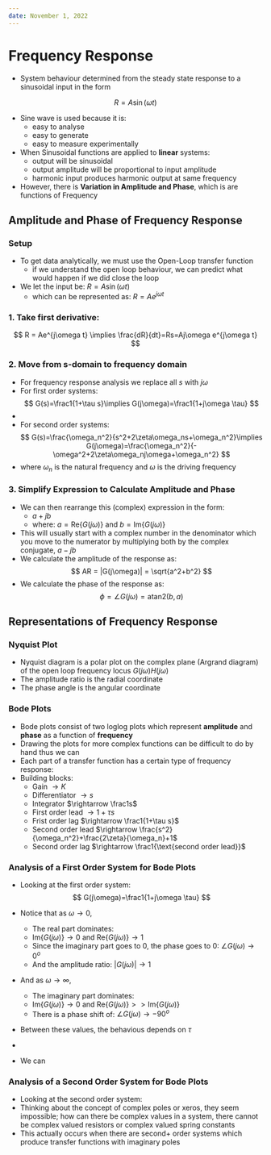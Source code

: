 ```yaml
---
date: November 1, 2022
---
```


# Frequency Response
- System behaviour determined from the steady state response to a sinusoidal input in the form

$$
R=A\sin(\omega t)
$$
- Sine wave is used because it is:
	- easy to analyse
	- easy to generate
	- easy to measure experimentally
- When Sinusoidal functions are applied to __linear__ systems:
	- output will be sinusoidal
	- output amplitude will be proportional to input amplitude
	- harmonic input produces harmonic output at same frequency
- However, there is __Variation in Amplitude and Phase__, which is are functions of Frequency

## Amplitude and Phase of Frequency Response

### Setup
- To get data analytically, we must use the Open-Loop transfer function
	- if we understand the open loop behaviour, we can predict what would happen if we did close the loop
- We let the input be: $R=A\sin(\omega t)$
	- which can be represented as: $R = Ae^{j\omega t}$

### 1. Take first derivative:

$$
R = Ae^{j\omega t} \implies \frac{dR}{dt}=Rs=Aj\omega e^{j\omega t}
$$
### 2. Move from s-domain to frequency domain

- For frequency response analysis we replace all $s$ with $j\omega$
- For first order systems:
$$
G(s)=\frac1{1+\tau s}\implies G(j\omega)=\frac1{1+j\omega \tau}
$$
- 
- For second order systems:
$$
G(s)=\frac{\omega_n^2}{s^2+2\zeta\omega_ns+\omega_n^2}\implies G(j\omega)=\frac{\omega_n^2}{-\omega^2+2\zeta\omega_nj\omega+\omega_n^2}
$$
- where $\omega_n$ is the natural frequency and $\omega$ is the driving frequency 

### 3. Simplify Expression to Calculate Amplitude and Phase
- We can then rearrange this (complex) expression in the form: 
	- $a+jb$ 
	- where: $a = \text{Re}\{G(j\omega)\}$ and $b = \text{Im}\{G(j\omega)\}$
- This will usually start with a complex number in the denominator which you move to the numerator by multiplying both by the complex conjugate, $a-jb$
- We calculate the amplitude of the response as:
$$
AR = |G(j\omega)| = \sqrt{a^2+b^2}
$$
- We calculate the phase of the response as:
$$
\phi = \angle{G(j\omega)} = \text{atan2}(b, a)
$$

## Representations of Frequency Response

### Nyquist Plot

- Nyquist diagram is a polar plot on the complex plane (Argrand diagram) of the open loop frequency locus $G(j\omega)H(j\omega)$
- The amplitude ratio is the radial coordinate
- The phase angle is the angular coordinate


### Bode Plots
- Bode plots consist of two loglog plots which represent __amplitude__ and __phase__ as a function of __frequency__
- Drawing the plots for more complex functions can be difficult to do by hand thus we can 
- Each part of a transfer function has a certain type of frequency response:
- Building blocks:
	- Gain $\rightarrow K$
	- Differentiator $\rightarrow s$
	- Integrator $\rightarrow \frac1s$
	- First order lead $\rightarrow 1+\tau s$
	- Frist order lag $\rightarrow \frac1{1+\tau s}$
	- Second order lead $\rightarrow \frac{s^2}{\omega_n^2}+\frac{2\zeta}{\omega_n}+1$
	- Second order lag $\rightarrow \frac1{\text{second order lead}}$



### Analysis of a First Order System for Bode Plots
- Looking at the first order system:
$$
G(j\omega)=\frac1{1+j\omega \tau}
$$
- Notice that as $\omega \rightarrow 0$,
	- The real part dominates:
	- $\text{Im}\{G(j\omega)\}\rightarrow 0$ and $\text{Re}\{G(j\omega)\}\rightarrow 1$
	- Since the imaginary part goes to 0, the phase goes to 0: $\angle{G(j\omega)} \rightarrow 0^o$ 
	- And the amplitude ratio: $|G(j\omega)|\rightarrow 1$

- And as $\omega \rightarrow \infty$,  
	- The imaginary part dominates:
	- $\text{Im}\{G(j\omega)\}\rightarrow 0$ and $\text{Re}\{G(j\omega)\} >> \text{Im}\{G(j\omega)\}$
	- There is a phase shift of: $\angle{G(j\omega)} \rightarrow -90^o$ 

- Between these values, the behavious depends on $\tau$
- 

- We can 

### Analysis of a Second Order System for Bode Plots
- Looking at the second order system:
- Thinking about the concept of complex poles or xeros, they seem impossible; how can there be complex values in a system, there cannot be complex valued resistors or complex valued spring constants
- This actually occurs when there are second+ order systems which produce transfer functions with imaginary poles